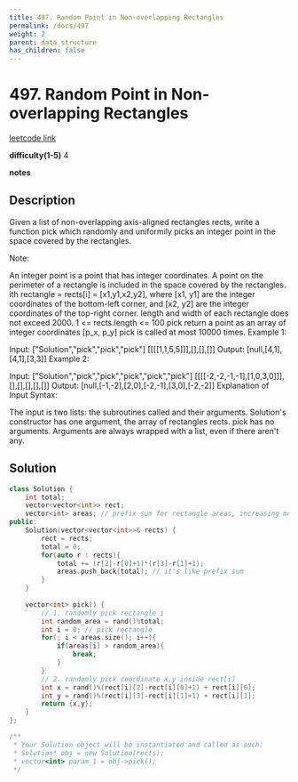 ```yaml
---
title: 497. Random Point in Non-overlapping Rectangles
permalink: /docs/497
weight: 2
parent: data_structure
has_children: false
---
```

# 497. Random Point in Non-overlapping Rectangles
[leetcode link](https://leetcode.com/problems/random-point-in-non-overlapping-rectangles/)

**difficulty(1-5)** 
4

**notes**   


## Description

Given a list of non-overlapping axis-aligned rectangles rects, write a function pick which randomly and uniformily picks an integer point in the space covered by the rectangles.

Note:

An integer point is a point that has integer coordinates. 
A point on the perimeter of a rectangle is included in the space covered by the rectangles. 
ith rectangle = rects[i] = [x1,y1,x2,y2], where [x1, y1] are the integer coordinates of the bottom-left corner, and [x2, y2] are the integer coordinates of the top-right corner.
length and width of each rectangle does not exceed 2000.
1 <= rects.length <= 100
pick return a point as an array of integer coordinates [p_x, p_y]
pick is called at most 10000 times.
Example 1:

Input: 
["Solution","pick","pick","pick"]
[[[[1,1,5,5]]],[],[],[]]
Output: 
[null,[4,1],[4,1],[3,3]]
Example 2:

Input: 
["Solution","pick","pick","pick","pick","pick"]
[[[[-2,-2,-1,-1],[1,0,3,0]]],[],[],[],[],[]]
Output: 
[null,[-1,-2],[2,0],[-2,-1],[3,0],[-2,-2]]
Explanation of Input Syntax:

The input is two lists: the subroutines called and their arguments. Solution's constructor has one argument, the array of rectangles rects. pick has no arguments. Arguments are always wrapped with a list, even if there aren't any.

## Solution

```c++
class Solution {
    int total;
    vector<vector<int>> rect;
    vector<int> areas; // prefix sum for rectangle areas, increasing monotone
public:
    Solution(vector<vector<int>>& rects) {
        rect = rects;
        total = 0;
        for(auto r : rects){
            total += (r[2]-r[0]+1)*(r[3]-r[1]+1);
            areas.push_back(total); // it's like prefix sum
        }
    }
    
    vector<int> pick() {
        // 1. randomly pick rectangle i
        int random_area = rand()%total;
        int i = 0; // pick rectangle
        for(; i < areas.size(); i++){
            if(areas[i] > random_area){
                break;
            }
        }
        // 2. randomly pick coordinate x,y inside rect[i]
        int x = rand()%(rect[i][2]-rect[i][0]+1) + rect[i][0];
        int y = rand()%(rect[i][3]-rect[i][1]+1) + rect[i][1];
        return {x,y};
    }
};

/**
 * Your Solution object will be instantiated and called as such:
 * Solution* obj = new Solution(rects);
 * vector<int> param_1 = obj->pick();
 */
```

<!-- 
Default label
{: .label }

Blue label
{: .label .label-blue }

Stable
{: .label .label-green }

New release
{: .label .label-purple }

Coming soon
{: .label .label-yellow }

Deprecated
{: .label .label-red } -->
